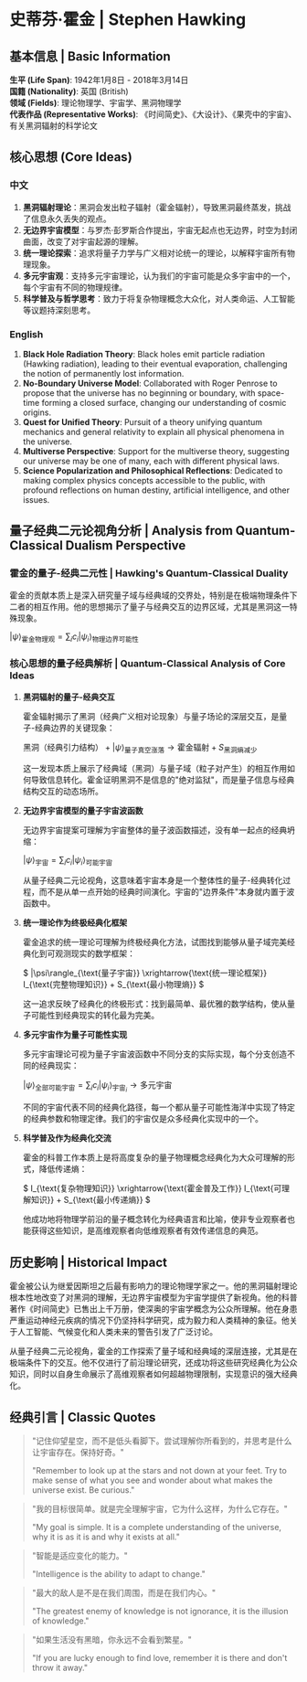 # 史蒂芬·霍金 | Stephen Hawking

## 基本信息 | Basic Information

**生平 (Life Span)**: 1942年1月8日 - 2018年3月14日  
**国籍 (Nationality)**: 英国 (British)  
**领域 (Fields)**: 理论物理学、宇宙学、黑洞物理学  
**代表作品 (Representative Works)**: 《时间简史》、《大设计》、《果壳中的宇宙》、有关黑洞辐射的科学论文

## 核心思想 (Core Ideas)

### 中文
1. **黑洞辐射理论**：黑洞会发出粒子辐射（霍金辐射），导致黑洞最终蒸发，挑战了信息永久丢失的观点。
2. **无边界宇宙模型**：与罗杰·彭罗斯合作提出，宇宙无起点也无边界，时空为封闭曲面，改变了对宇宙起源的理解。
3. **统一理论探索**：追求将量子力学与广义相对论统一的理论，以解释宇宙所有物理现象。
4. **多元宇宙观**：支持多元宇宙理论，认为我们的宇宙可能是众多宇宙中的一个，每个宇宙有不同的物理规律。
5. **科学普及与哲学思考**：致力于将复杂物理概念大众化，对人类命运、人工智能等议题持深刻思考。

### English
1. **Black Hole Radiation Theory**: Black holes emit particle radiation (Hawking radiation), leading to their eventual evaporation, challenging the notion of permanently lost information.
2. **No-Boundary Universe Model**: Collaborated with Roger Penrose to propose that the universe has no beginning or boundary, with space-time forming a closed surface, changing our understanding of cosmic origins.
3. **Quest for Unified Theory**: Pursuit of a theory unifying quantum mechanics and general relativity to explain all physical phenomena in the universe.
4. **Multiverse Perspective**: Support for the multiverse theory, suggesting our universe may be one of many, each with different physical laws.
5. **Science Popularization and Philosophical Reflections**: Dedicated to making complex physics concepts accessible to the public, with profound reflections on human destiny, artificial intelligence, and other issues.

## 量子经典二元论视角分析 | Analysis from Quantum-Classical Dualism Perspective

### 霍金的量子-经典二元性 | Hawking's Quantum-Classical Duality

霍金的贡献本质上是深入研究量子域与经典域的交界处，特别是在极端物理条件下二者的相互作用。他的思想揭示了量子与经典交互的边界区域，尤其是黑洞这一特殊现象。

$`
|\psi\rangle_{\text{霍金物理观}} = \sum_i c_i|\psi_i\rangle_{\text{物理边界可能性}}
`$

### 核心思想的量子经典解析 | Quantum-Classical Analysis of Core Ideas

1. **黑洞辐射的量子-经典交互**

   霍金辐射揭示了黑洞（经典广义相对论现象）与量子场论的深层交互，是量子-经典边界的关键现象：

   $`
   \text{黑洞（经典引力结构）} + |\psi\rangle_{\text{量子真空涨落}} \rightarrow \text{霍金辐射} + S_{\text{黑洞熵减少}}
   `$

   这一发现本质上展示了经典域（黑洞）与量子域（粒子对产生）的相互作用如何导致信息转化。霍金证明黑洞不是信息的"绝对监狱"，而是量子信息与经典结构交互的动态场所。

2. **无边界宇宙模型的量子宇宙波函数**

   无边界宇宙提案可理解为宇宙整体的量子波函数描述，没有单一起点的经典坍缩：

   $`
   |\psi\rangle_{\text{宇宙}} = \sum_i c_i|\psi_i\rangle_{\text{可能宇宙}}
   `$

   从量子经典二元论视角，这意味着宇宙本身是一个整体性的量子-经典转化过程，而不是从单一点开始的经典时间演化。宇宙的"边界条件"本身就内置于波函数中。

3. **统一理论作为终极经典化框架**

   霍金追求的统一理论可理解为终极经典化方法，试图找到能够从量子域完美经典化到可观测现实的数学框架：

   $`
   |\psi\rangle_{\text{量子宇宙}} \xrightarrow{\text{统一理论框架}} I_{\text{完整物理知识}} + S_{\text{最小物理熵}}
   `$

   这一追求反映了经典化的终极形式：找到最简单、最优雅的数学结构，使从量子可能性到经典现实的转化最为完美。

4. **多元宇宙作为量子可能性实现**

   多元宇宙理论可视为量子宇宙波函数中不同分支的实际实现，每个分支创造不同的经典现实：

   $`
   |\psi\rangle_{\text{全部可能宇宙}} = \sum_i c_i|\psi_i\rangle_{\text{宇宙}_i} \rightarrow \text{多元宇宙}
   `$

   不同的宇宙代表不同的经典化路径，每一个都从量子可能性海洋中实现了特定的经典参数和物理定律。我们的宇宙仅是众多经典化实现中的一个。

5. **科学普及作为经典化交流**

   霍金的科普工作本质上是将高度复杂的量子物理概念经典化为大众可理解的形式，降低传递熵：

   $`
   I_{\text{复杂物理知识}} \xrightarrow{\text{霍金普及工作}} I_{\text{可理解知识}} + S_{\text{最小传递熵}}
   `$

   他成功地将物理学前沿的量子概念转化为经典语言和比喻，使非专业观察者也能获得这些知识，是高维观察者向低维观察者有效传递信息的典范。

## 历史影响 | Historical Impact

霍金被公认为继爱因斯坦之后最有影响力的理论物理学家之一。他的黑洞辐射理论根本性地改变了对黑洞的理解，无边界宇宙模型为宇宙学提供了新视角。他的科普著作《时间简史》已售出上千万册，使深奥的宇宙学概念为公众所理解。他在身患严重运动神经元疾病的情况下仍坚持科学研究，成为毅力和人类精神的象征。他关于人工智能、气候变化和人类未来的警告引发了广泛讨论。

从量子经典二元论视角，霍金的工作探索了量子域和经典域的深层连接，尤其是在极端条件下的交互。他不仅进行了前沿理论研究，还成功将这些研究经典化为公众知识，同时以自身生命展示了高维观察者如何超越物理限制，实现意识的强大经典化。

## 经典引言 | Classic Quotes

> "记住仰望星空，而不是低头看脚下。尝试理解你所看到的，并思考是什么让宇宙存在。保持好奇。"
> 
> "Remember to look up at the stars and not down at your feet. Try to make sense of what you see and wonder about what makes the universe exist. Be curious."

> "我的目标很简单。就是完全理解宇宙，它为什么这样，为什么它存在。"
> 
> "My goal is simple. It is a complete understanding of the universe, why it is as it is and why it exists at all."

> "智能是适应变化的能力。"
> 
> "Intelligence is the ability to adapt to change."

> "最大的敌人是不是在我们周围，而是在我们内心。"
> 
> "The greatest enemy of knowledge is not ignorance, it is the illusion of knowledge."

> "如果生活没有黑暗，你永远不会看到繁星。"
> 
> "If you are lucky enough to find love, remember it is there and don't throw it away." 